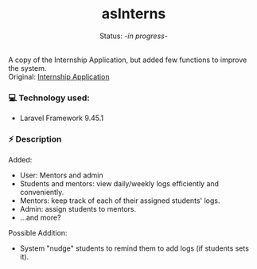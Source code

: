 <div align="center">
    <h1>asInterns</h1>
    Status: -<i font-size="2rem">in progress</i>-
</div>

<br>

A copy of the Internship Application, but added few functions to improve the system. <br>
Original: [Internship Application](https://github.com/ziearina/Internship-Application)

### 💻 Technology used:
- Laravel Framework 9.45.1


### ⚡ Description
Added:
- User: Mentors and admin
- Students and mentors: view daily/weekly logs efficiently and conveniently.
- Mentors: keep track of each of their assigned students' logs.
- Admin: assign students to mentors.
- ...and more?

Possible Addition:
- System "nudge" students to remind them to add logs (if students sets it).